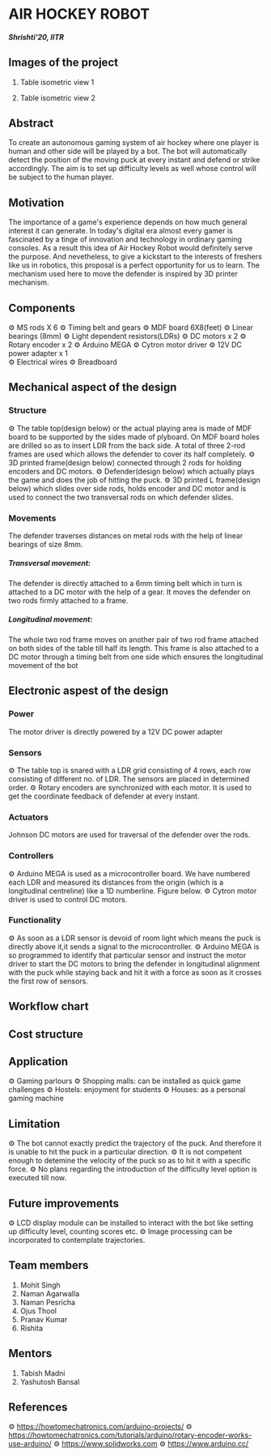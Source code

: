 # AIR HOCKEY ROBOT
##### Shrishti'20, IITR
## Images of the project
1. Table isometric view 1

2. Table isometric view 2 

## Abstract
 To create an autonomous gaming system of air hockey where one player is human and other side will be played by a bot. The bot will automatically detect the position of the moving puck at every instant and defend or strike accordingly. The aim is to set up difficulty levels as well whose control will be subject to the human player.
 
## Motivation
 The importance of a game's experience depends on how much general interest it can generate. In today's digital era almost every gamer is fascinated by a tinge of innovation and technology in ordinary gaming consoles. As a result this idea of Air Hockey Robot would definitely serve the purpose. And nevetheless, to give a kickstart to the interests of freshers like us in robotics, this proposal is a perfect opportunity for us to learn.
 The mechanism used here to move the defender is inspired by 3D printer mechanism.

## Components
 ⚙ MS rods X 6
 ⚙ Timing belt and gears 
 ⚙ MDF board 6X8(feet)
 ⚙ Linear bearings (8mm)
 ⚙ Light dependent resistors(LDRs)
 ⚙ DC motors x 2
 ⚙ Rotary encoder x 2
 ⚙ Arduino MEGA 
 ⚙ Cytron motor driver 
 ⚙ 12V DC power adapter x 1  
 ⚙ Electrical wires
 ⚙ Breadboard
 
## Mechanical aspect of the design
### Structure
 ⚙  The table top(design below) or the actual playing area is made of MDF board to be supported by the sides made of plyboard. On MDF board holes are drilled so as to insert LDR from the back side. A total of three 2-rod frames are used which allows the defender to cover its half completely.
 ⚙  3D printed frame(design below) connected through 2 rods for holding encoders and DC motors.
 ⚙  Defender(design below) which actually plays the game and does the job of hitting the puck.
 ⚙  3D printed L frame(design below) which slides over side rods, holds encoder and DC motor and     is used to connect the two transversal rods on which defender slides.

### Movements
 The defender traverses distances on metal rods with the help of linear bearings of size 8mm.
##### Transversal movement:
 The defender is directly attached to a 6mm timing belt which in turn is attached to a DC motor with the help of a gear. It moves the defender on two rods firmly attached to a frame.
##### Longitudinal movement:
 The whole two rod frame moves on another pair of two rod frame attached on both sides of the table till half its length. This frame is also attached to a DC motor through a timing belt from one side which ensures the longitudinal movement of the bot

## Electronic aspest of the design
### Power
 The motor driver is directly powered by a 12V DC power adapter 
### Sensors 
 ⚙ The table top is snared with a LDR grid consisting of 4 rows, each row consisting of different    no. of LDR. The sensors are placed in determined order.
 ⚙ Rotary encoders are synchronized with each motor. It is used to get the coordinate feedback of   defender at every instant.
### Actuators
 Johnson DC motors are used for traversal of the defender over the rods.
### Controllers
 ⚙ Arduino MEGA is used as a microcontroller board.
     We have numbered each LDR and measured its distances from the origin (which is a longitudinal centreline) like a 1D numberline. Figure below.
 ⚙ Cytron motor driver is used to control DC motors.
### Functionality
 ⚙ As soon as a LDR sensor is devoid of room light which means the puck is directly above it,it     sends a signal to the microcontroller.
 ⚙ Arduino MEGA is so programmed to identify that particular sensor and instruct the motor          driver to start the DC motors to bring the defender in longitudinal alignment with the puck     while staying back and hit it with a force as soon as it crosses the first row of sensors.

## Workflow chart
 
## Cost structure

## Application 
 ⚙  Gaming parlours
 ⚙  Shopping malls: can be installed as quick game challenges 
 ⚙  Hostels: enjoyment for students 
 ⚙  Houses: as a personal gaming machine

## Limitation 
 ⚙  The bot cannot exactly predict the trajectory of the puck. And therefore it is unable to hit      the puck in a particular direction.
 ⚙  It is not competent enough to detemine the velocity of the puck so as to hit it with a            specific force.
 ⚙  No plans regarding the introduction of the difficulty level option is executed till now.
 
## Future improvements 
 ⚙  LCD display module can be installed to interact with the bot like setting up difficulty          level, counting scores etc.
 ⚙  Image processing can be incorporated to contemplate trajectories.
 
## Team members
1. Mohit Singh
2. Naman Agarwalla
3. Naman Pesricha
4. Ojus Thool
5. Pranav Kumar
6. Rishita

## Mentors 
1. Tabish Madni
2. Yashutosh Bansal

## References
 ⚙  https://howtomechatronics.com/arduino-projects/
 ⚙  https://howtomechatronics.com/tutorials/arduino/rotary-encoder-works-use-arduino/
 ⚙  https://www.solidworks.com 
 ⚙  https://www.arduino.cc/

